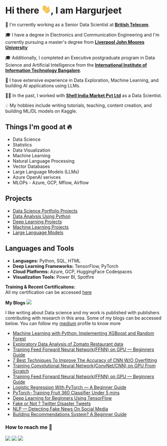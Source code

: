# Hi there <img src="https://raw.githubusercontent.com/ABSphreak/ABSphreak/master/gifs/Hi.gif" width="30px">, I am Hargurjeet



🔭 I'm currently working as a Senior Data Scientist at [**British Telecom**](https://www.bt.com/).

🎓 I have a degree in Electronics and Communication Engineering and I'm currently pursuing a master's degree from [**Liverpool John Moores University**](https://www.ljmu.ac.uk/)

🎓 Additionally, I completed an Executive postgraduate program in Data Science and Artificial Intelligence from the [**International Institute of Information Technology Bangalore**](https://www.iiitb.ac.in/).

🌱 I have extensive experience in Data Exploration, Machine Learning, and building AI applications using LLMs.

👨‍💻 In the past, I worked with  [**Shell India Market Pvt Ltd**](https://www.shell.in/) as a Data Scientist.

💡 My hobbies include writing tutorials, teaching, content creation, and building ML/DL models on Kaggle.

## Things I'm good at 🔥
- Data Science
- Statistics 
- Data Visualization
- Machine Learning
- Natural Language Processing
- Vector Databases
- Large Language Models (LLMs)
- Azure OpenAI serivces
- MLOPs - Azure, GCP, Mflow, Airflow

## Projects
- [Data Science Portfolio Projects](https://github.com/hargurjeet/Portfolio-Projects/blob/main/README.md)
- [Data Analysis Using Python](https://github.com/hargurjeet/Data-Analysis-Using-Python)
- [Deep Learning Projects](https://github.com/hargurjeet/DeepLearning)
- [Machine Learning Projects](https://github.com/hargurjeet/MachineLearning)
- [Large Language Models](https://github.com/hargurjeet/LLMs)

## Languages and Tools
- **Languages:** Python, SQL, HTML
- **Deep Learning Frameworks:** TensorFlow, PyTorch
- **Cloud Platforms:** Azure, GCP, HuggingFace Codespaces
- **Visualization Tools:** Power BI, Spotfire

**Training & Recent Certificaitons:** 
<br> All my certification can be accessed [here](https://github.com/hargurjeet/Certificates)

**My Blogs** <img src="https://img.icons8.com/color/64/000000/blog.png"/>


I like writing about Data science and my work is published with publishers contributing with research in this area. Some of my blogs can be accessed below. You can follow my [medium](https://gurjeet333.medium.com/) profile to know more


  - [Machine Learning with Python: Implementing XGBoost and Random Forest](https://gurjeet333.medium.com/machine-learning-with-python-implementing-xgboost-and-random-forest-fd51fa4f9f4c)
  - [Exploratory Data Analysis of Zomato Restaurant data](https://blog.jovian.ai/explanatory-data-analysis-of-zomato-restaurant-data-71ba8c3c7e5e)
  - [Training Feed Forward Neural Network(FFNN) on GPU — Beginners Guide](https://medium.com/mlearning-ai/training-feed-forward-neural-network-ffnn-on-gpu-beginners-guide-2d04254deca9)
  - [7 Best Techniques To Improve The Accuracy of CNN W/O Overfitting](https://medium.com/mlearning-ai/7-best-techniques-to-improve-the-accuracy-of-cnn-w-o-overfitting-6db06467182f)
  - [Training Convolutional Neural Network(ConvNet/CNN) on GPU From Scratch](https://medium.com/mlearning-ai/training-convolutional-neural-network-convnet-cnn-on-gpu-from-scratch-439e9fdc13a5)
  - [Training Feed Forward Neural Network(FFNN) on GPU — Beginners Guide](https://medium.com/mlearning-ai/training-feed-forward-neural-network-ffnn-on-gpu-beginners-guide-2d04254deca9)
  - [Logistic Regression With PyTorch — A Beginner Guide](https://medium.com/analytics-vidhya/logistic-regression-with-pytorch-a-beginner-guide-33c2266ad129)
  - [PyTorch - Training Fruit 360 Classifier Under 5 mins]()
  - [Deep Learning for Beginners Using TensorFlow](https://gurjeet333.medium.com/cnn-german-traffic-signal-recognition-benchmarking-using-tensorflow-accuracy-80-d069b7996082)
  - [Fake or Not ? Twitter Disaster Tweets](https://gurjeet333.medium.com/fake-or-not-twitter-disaster-tweets-f1a6b2311be9)
  - [NLP — Detecting Fake News On Social Media](https://medium.com/mlearning-ai/nlp-detecting-fake-news-on-social-media-aa53ff74f2ff)
  - [Building Recommendations System? A Beginner Guide](https://medium.com/mlearning-ai/building-recommendations-system-a-beginner-guide-8593f205bc0a)


### How to reach me 📱

[<img target="_blank" src="https://img.icons8.com/cotton/64/000000/whatsapp--v4.png"/>](https://wa.me/919035828125) [<img target="_blank" src="https://img.icons8.com/doodle/64/000000/linkedin-circled.png"/>](https://www.linkedin.com/in/hargurjeet/) [<img src="https://img.icons8.com/dusk/64/000000/medium-new.png"/>](https://medium.com/@gurjeet333)
